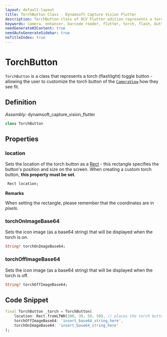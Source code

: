 ```yaml
---
layout: default-layout
title: TorchButton Class - Dynamsoft Capture Vision Flutter
description: TorchButton class of DCV Flutter edition represents a torch (flash) toggle button with customizable appearance and location.
keywords: camera, enhancer, barcode reader, flutter, torch, flash, button
needGenerateH3Content: true
needAutoGenerateSidebar: true
noTitleIndex: true
---
```


# TorchButton

`TorchButton` is a class that represents a torch (flashlight) toggle button - allowing the user to customize the torch button of the [`CameraView`](camera-view.md) how they see fit.

## Definition

*Assembly:* dynamsoft_capture_vision_flutter

```dart
class TorchButton
```

## Properties

### location

Sets the location of the torch button as a [Rect](https://api.flutter.dev/flutter/dart-ui/Rect-class.html) - this rectangle specifies the button's position and size on the screen. When creating a custom torch button, **this property must be set**.

```dart
 Rect location;
 ```

**Remarks**

When setting the rectangle, please remember that the coordinates are in *pixels*.

### torchOnImageBase64

Sets the icon image (as a base64 string) that will be displayed when the torch is on.

```dart
String? torchOnImageBase64;
```

### torchOffImageBase64

Sets the icon image (as a base64 string) that will be displayed when the torch is off.

```dart
String? torchOffImageBase64;
```

## Code Snippet

```dart
final TorchButton _torch = TorchButton(
	location: Rect.fromLTWH(300, 30, 50, 50), // places the torch button towards the top-right corner of the camera view
	torchOffImageBase64: 'insert_base64_string_here',
	torchOnImageBase64: 'insert_base64_string_here'
);
```
